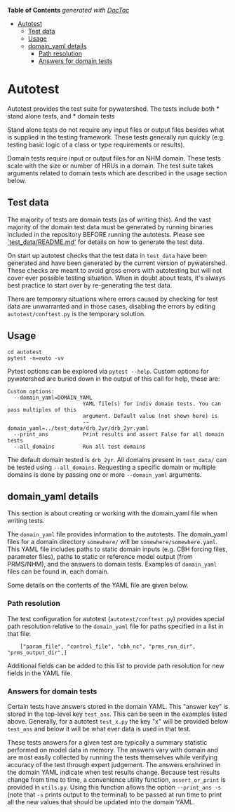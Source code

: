 <!-- START doctoc generated TOC please keep comment here to allow auto update -->
<!-- DON'T EDIT THIS SECTION, INSTEAD RE-RUN doctoc TO UPDATE -->
**Table of Contents**  *generated with [DocToc](https://github.com/thlorenz/doctoc)*

- [Autotest](#autotest)
  - [Test data](#test-data)
  - [Usage](#usage)
  - [domain_yaml details](#domain_yaml-details)
    - [Path resolution](#path-resolution)
    - [Answers for domain tests](#answers-for-domain-tests)

<!-- END doctoc generated TOC please keep comment here to allow auto update -->

# Autotest

Autotest provides the test suite for pywatershed. The tests include
both
	* stand alone tests, and
	* domain tests

Stand alone tests do not require any input files or output files besides what
is supplied in the testing framework. These tests generally run quickly
(e.g. testing basic logic of a class or type requirements or results).

Domain tests require input or output files for an NHM domain. These tests
scale with the size or number of HRUs in a domain. The test suite takes
arguments related to domain tests which are described in the usage section below.

## Test data
The majority of tests are domain tests (as of writing this). And the vast majority of the
domain test data must be generated by running binaries included in the repository BEFORE
running the autotests. Please see [`test_data/README.md'](../test_data/README.md) for
details on how to generate the test data.

On start up autotest checks that the test data in `test_data` have been generated and
have been generated by the current version of pywatershed. These checks are meant to
avoid gross errors with autotesting but will not cover ever possible testing situation.
When in doubt about tests, it's always best practice to start over by re-generating the
test data.

There are temporary situations where errors caused by checking for test data are
unwarranted and in those cases, disabling the errors by editing `autotest/conftest.py`
is the temporary solution.

## Usage

```
cd autotest
pytest -n=auto -vv
```

Pytest options can be explored via `pytest --help`. Custom options for
pywatershed are buried down in the output of this call for help, these are:

```
Custom options:
  --domain_yaml=DOMAIN_YAML
                        YAML file(s) for indiv domain tests. You can pass multiples of this
                        argument. Default value (not shown here) is
                        --domain_yaml=../test_data/drb_2yr/drb_2yr.yaml
  --print_ans           Print results and assert False for all domain tests
  --all_domains         Run all test domains
```

The default domain tested is `drb_2yr`. All domains present in `test_data/`
can be tested using `--all_domains`. Requesting a specific domain or multiple
domains is done by passing one or more `--domain_yaml` arguments. 

## domain_yaml details

This section is about creating or working with the domain_yaml file when
writing tests.

The `domain_yaml` file provides information to the autotests. The domain_yaml
files for a domain directory `somewhere/` will be `somewhere/somewhere.yaml`. 
This YAML file includes paths to static domain inputs (e.g. CBH forcing files,
parameter files), paths to static or reference model output (from PRMS/NHM),
and the answers to domain tests. Examples of `domain_yaml` files can be found
in, each domain.

Some details on the contents of the YAML file are given below.

### Path resolution
The test configuration for autotest (`autotest/conftest.py`) provides special
path resolution relative to the `domain_yaml` file for paths specified in a
list in that file:

```  
    ["param_file", "control_file", "cbh_nc", "prms_run_dir", "prms_output_dir",]
```

Additional fields can be added to this list to provide path resolution for new
fields in the YAML file. 


### Answers for domain tests
Certain tests have answers stored in the domain YAML. This "answer key" is
stored in the top-level key `test_ans`. This can be seen in the examples
listed above. Generally, for a autotest `test_x.py` the key "x" will be
provided below `test_ans` and below it will be what ever data is used in
that test.

These tests answers for a given test are typically a summary statistic
performed on model data in memory. The answers vary with domain and
are most easily collected by running the tests themselves while
verifying accuracy of the test through expert judgement. The answers
enshrined in the domain YAML indicate when test results change. Because
test results change from time to time, a convenience utility function,
`assert_or_print` is provided in `utils.py`. Using this function allows
the option `--print_ans -s` (note that `-s` prints output to the terminal)
to be passed at run time to print all the new values that should be
updated into the domain YAML.
